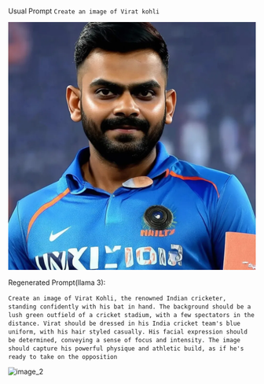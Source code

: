 ###
Usual Prompt
    ```Create an image of Virat kohli```

![image](image.webp)

Regenerated Prompt(llama 3):

```Create an image of Virat Kohli, the renowned Indian cricketer, standing confidently with his bat in hand. The background should be a lush green outfield of a cricket stadium, with a few spectators in the distance. Virat should be dressed in his India cricket team's blue uniform, with his hair styled casually. His facial expression should be determined, conveying a sense of focus and intensity. The image should capture his powerful physique and athletic build, as if he's ready to take on the opposition```


![image_2](tt.webp)



